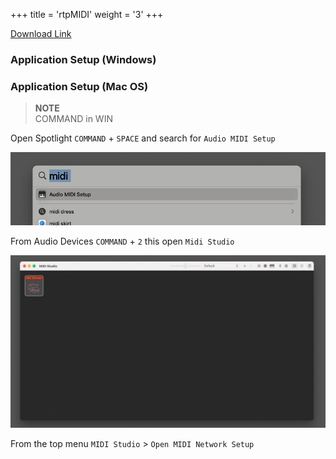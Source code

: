 +++
title = 'rtpMIDI'
weight = '3'
+++

[Download Link](https://www.tobias-erichsen.de/software/rtpmidi.html)

### Application Setup (Windows)



### Application Setup (Mac OS)

> **NOTE** \
> COMMAND in WIN 

Open Spotlight `COMMAND` + `SPACE` and search for `Audio MIDI Setup`

![alt text](macos-spotlight.png)

From Audio Devices `COMMAND` + `2` this open `Midi Studio`

![alt text](macos-midistudio.png)

From the top menu `MIDI Studio` > `Open MIDI Network Setup`


